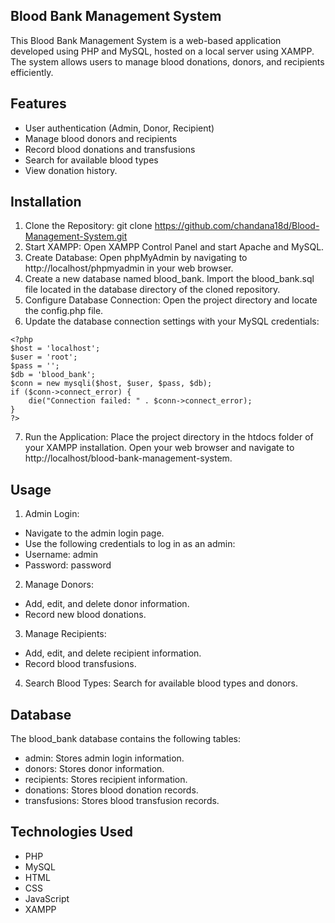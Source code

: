 ## Blood Bank Management System
This Blood Bank Management System is a web-based application developed using PHP and MySQL, hosted on a local server using XAMPP. The system allows users to manage blood donations, donors, and recipients efficiently.

## Features
- User authentication (Admin, Donor, Recipient)
- Manage blood donors and recipients
- Record blood donations and transfusions
- Search for available blood types
- View donation history.

## Installation
1. Clone the Repository:
git clone https://github.com/chandana18d/Blood-Management-System.git
2. Start XAMPP:
Open XAMPP Control Panel and start Apache and MySQL.
3. Create Database:
Open phpMyAdmin by navigating to http://localhost/phpmyadmin in your web browser.
4. Create a new database named blood_bank.
Import the blood_bank.sql file located in the database directory of the cloned repository.
5. Configure Database Connection:
Open the project directory and locate the config.php file.
6. Update the database connection settings with your MySQL credentials:
```
<?php
$host = 'localhost';
$user = 'root';
$pass = '';
$db = 'blood_bank';
$conn = new mysqli($host, $user, $pass, $db);
if ($conn->connect_error) {
    die("Connection failed: " . $conn->connect_error);
}
?>
```
7. Run the Application:
Place the project directory in the htdocs folder of your XAMPP installation.
Open your web browser and navigate to http://localhost/blood-bank-management-system.

## Usage
1. Admin Login:
- Navigate to the admin login page.
- Use the following credentials to log in as an admin:
- Username: admin
- Password: password
2. Manage Donors:
- Add, edit, and delete donor information.
- Record new blood donations.
3. Manage Recipients:
- Add, edit, and delete recipient information.
- Record blood transfusions.
4. Search Blood Types:
Search for available blood types and donors.

## Database
The blood_bank database contains the following tables:
- admin: Stores admin login information.
- donors: Stores donor information.
- recipients: Stores recipient information.
- donations: Stores blood donation records.
- transfusions: Stores blood transfusion records.
## Technologies Used
- PHP
- MySQL
- HTML
- CSS
- JavaScript
- XAMPP
